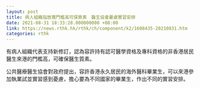 ```yaml
---
layout: post
title: 病人組織指放寬門檻高可保質素　醫生協會憂慮實習安排
date: 2021-08-31 18:33:28.000000000 +08:00
link: https://news.rthk.hk/rthk/ch/component/k2/1608435-20210831.htm
categories: rthk
---
```


有病人組織代表支持新修訂，認為容許持有認可醫學資格及專科資格的非香港居民醫生來港的門檻高，可確保醫生質素。

公共醫療醫生協會對政府提出，容許香港永久居民的海外醫科畢業生，可以來港參加執業試並實習感到憂慮，擔心要為不同國家的畢業生，作出不同的實習安排。
